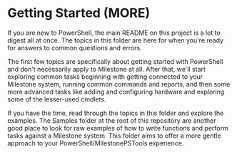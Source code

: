 # Getting Started (MORE)

If you are new to PowerShell, the main README on this project is a lot to digest all at once. The topics in this folder are here for when you're ready for answers to common questions and errors.

The first few topics are specifically about getting started with PowerShell and don't necessarily apply to Milestone at all. After that, we'll start exploring common tasks beginning with getting connected to your Milestone system, running common commands and reports, and then some more advanced tasks like adding and configuring hardware and exploring some of the lesser-used cmdlets.

If you have the time, read through the topics in this folder and explore the examples. The Samples folder at the root of this repository are another good place to look for raw examples of how to write functions and perform tasks against a Milestone system. This folder aims to offer a more gentle approach to your PowerShell/MilestonePSTools experience.
